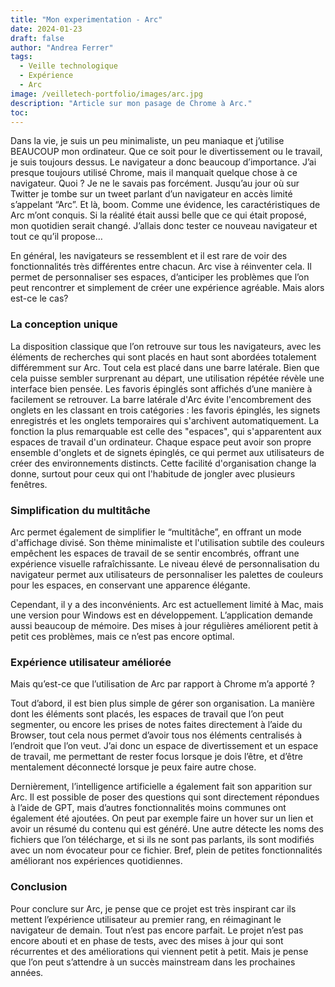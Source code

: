 ```yaml
---
title: "Mon experimentation - Arc"
date: 2024-01-23
draft: false
author: "Andrea Ferrer"
tags:
  - Veille technologique
  - Expérience
  - Arc
image: /veilletech-portfolio/images/arc.jpg
description: "Article sur mon pasage de Chrome à Arc."
toc:
---
```


Dans la vie, je suis un peu minimaliste, un peu maniaque et j’utilise BEAUCOUP mon ordinateur. Que ce soit pour le divertissement ou le travail, je suis toujours dessus. Le navigateur a donc beaucoup d’importance. J’ai presque toujours utilisé Chrome, mais il manquait quelque chose à ce navigateur. Quoi ? Je ne le savais pas forcément. Jusqu’au jour où sur Twitter je tombe sur un tweet parlant d’un navigateur en accès limité s’appelant “Arc”. Et là, boom. Comme une évidence, les caractéristiques de Arc m’ont conquis. Si la réalité était aussi belle que ce qui était proposé, mon quotidien serait changé. J’allais donc tester ce nouveau navigateur et tout ce qu’il propose…

En général, les navigateurs se ressemblent et il est rare de voir des fonctionnalités très différentes entre chacun. Arc vise à réinventer cela. Il permet de personnaliser ses espaces, d’anticiper les problèmes que l’on peut rencontrer et simplement de créer une expérience agréable. Mais alors est-ce le cas?

### La conception unique

La disposition classique que l’on retrouve sur tous les navigateurs, avec les éléments de recherches qui sont placés en haut sont abordées totalement différemment sur Arc. Tout cela est placé dans une barre latérale. Bien que cela puisse sembler surprenant au départ, une utilisation répétée révèle une interface bien pensée. Les favoris épinglés sont affichés d’une manière à facilement se retrouver. La barre latérale d'Arc évite l'encombrement des onglets en les classant en trois catégories : les favoris épinglés, les signets enregistrés et les onglets temporaires qui s'archivent automatiquement. La fonction la plus remarquable est celle des "espaces", qui s'apparentent aux espaces de travail d'un ordinateur. Chaque espace peut avoir son propre ensemble d'onglets et de signets épinglés, ce qui permet aux utilisateurs de créer des environnements distincts. Cette facilité d'organisation change la donne, surtout pour ceux qui ont l'habitude de jongler avec plusieurs fenêtres.

### Simplification du multitâche

Arc permet également de simplifier le “multitâche”, en offrant un mode d'affichage divisé. Son thème minimaliste et l'utilisation subtile des couleurs empêchent les espaces de travail de se sentir encombrés, offrant une expérience visuelle rafraîchissante. Le niveau élevé de personnalisation du navigateur permet aux utilisateurs de personnaliser les palettes de couleurs pour les espaces, en conservant une apparence élégante.

Cependant, il y a des inconvénients. Arc est actuellement limité à Mac, mais une version pour Windows est en développement. L’application demande aussi beaucoup de mémoire. Des mises à jour régulières améliorent petit à petit ces problèmes, mais ce n’est pas encore optimal.

### Expérience utilisateur améliorée

Mais qu’est-ce que l’utilisation de Arc par rapport à Chrome m’a apporté ?

Tout d’abord, il est bien plus simple de gérer son organisation. La manière dont les éléments sont placés, les espaces de travail que l’on peut segmenter, ou encore les prises de notes faites directement à l’aide du Browser, tout cela nous permet d’avoir tous nos éléments centralisés à l’endroit que l’on veut. J’ai donc un espace de divertissement et un espace de travail, me permettant de rester focus lorsque je dois l’être, et d’être mentalement déconnecté lorsque je peux faire autre chose.

Dernièrement, l’intelligence artificielle a également fait son apparition sur Arc. Il est possible de poser des questions qui sont directement répondues à l’aide de GPT, mais d’autres fonctionnalités moins communes ont également été ajoutées. On peut par exemple faire un hover sur un lien et avoir un résumé du contenu qui est généré. Une autre détecte les noms des fichiers que l’on télécharge, et si ils ne sont pas parlants, ils sont modifiés avec un nom évocateur pour ce fichier. Bref, plein de petites fonctionnalités améliorant nos expériences quotidiennes.

### Conclusion

Pour conclure sur Arc, je pense que ce projet est très inspirant car ils mettent l’expérience utilisateur au premier rang, en réimaginant le navigateur de demain. Tout n’est pas encore parfait. Le projet n’est pas encore abouti et en phase de tests, avec des mises à jour qui sont récurrentes et des améliorations qui viennent petit à petit. Mais je pense que l’on peut s’attendre à un succès mainstream dans les prochaines années.
